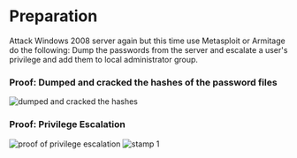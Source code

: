 # Preparation
Attack Windows 2008 server again but this time use Metasploit or Armitage do the following: Dump the passwords from the server and escalate  a user's privilege and add them to local administrator group.

### Proof: Dumped and cracked the hashes of the password files
![dumped and cracked the hashes](https://user-images.githubusercontent.com/26984030/27212808-7d7a25e0-5217-11e7-8730-5d4a142e6722.PNG)

### Proof: Privilege Escalation
![proof of privilege escalation](https://user-images.githubusercontent.com/26984030/27212818-879c46d4-5217-11e7-987e-ffae1806f47f.PNG)
![stamp 1](https://user-images.githubusercontent.com/26984030/27212830-9ad10e7e-5217-11e7-97e1-db7020d14c38.PNG)
